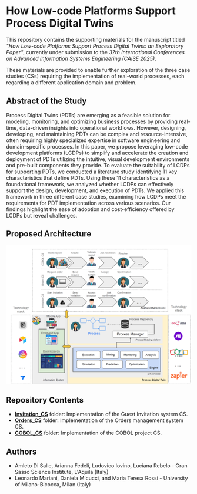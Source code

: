 # How Low-code Platforms Support Process Digital Twins
This repository contains the supporting materials for the manuscript titled *"How Low-code Platforms Support Process Digital Twins: an Exploratory Paper"*, currently under submission to the *37th International Conferences on Advanced Information Systems Engineering (CAiSE 2025)*. 

These materials are provided to enable further exploration of the three case studies (CSs) requiring the implementation of real-world processes, each regarding a different application domain and problem.

## Abstract of the Study
Process Digital Twins (PDTs) are emerging as a feasible solution for modeling, monitoring, and optimizing business processes by providing real-time, data-driven insights into operational workflows. However, designing, developing, and maintaining PDTs can be complex and resource-intensive, often requiring highly specialized expertise in software engineering and domain-specific processes. 
In this paper, we propose leveraging low-code development platforms (LCDPs) to simplify and accelerate the creation and deployment of PDTs utilizing the intuitive, visual development environments and pre-built components they provide.
To evaluate the suitability of  LCDPs for supporting PDTs, we conducted a literature study identifying 11 key characteristics that define PDTs. Using these 11 characteristics as a foundational framework, we analyzed whether LCDPs can effectively support the design, development, and execution of PDTs. We applied this framework in three different case studies,
examining how LCDPs meet the requirements for PDT implementation across various scenarios. Our findings highlight the ease of adoption and cost-efficiency offered by LCDPs but reveal challenges.

## Proposed Architecture
![Proposed architecture for PDTs with a possible supporting technology stack](assets/PDT-architecture.png)


## Repository Contents
- **[Invitation_CS](https://github.com/MT91/Low-code-Process-Digital-Twins/tree/main/Invitation_CS)** folder: Implementation of the Guest Invitation system CS.
- **[Orders_CS](https://github.com/MT91/Low-code-Process-Digital-Twins/tree/main/Order_CS)** folder: Implementation of the Orders management system CS.
- **[COBOL_CS](https://github.com/MT91/Low-code-Process-Digital-Twins/tree/main/COBOL_CS)** folder: Implementation of the COBOL project CS.


## Authors
- Amleto Di Salle, Arianna Fedeli, Ludovico Iovino, Luciana Rebelo - Gran Sasso Science Institute, L'Aquila (Italy)
- Leonardo Mariani, Daniela Micucci, and Maria Teresa Rossi - University of Milano-Bicocca, Milan (Italy)

